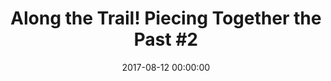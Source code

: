 ---
_schema: default
title: 'Along the Trail! Piecing Together the Past #2'
link: https://www.geocaching.com/geocache/GC73PJ6_along-the-trail-piecing-together-the-past-2
owner: STEARanger
date: 2017-08-12 00:00:00
log_type: Found it
display_coords: N 41° 24.491' W 075° 40.558'
latitude: '41.408183'
longitude: '-75.675966'
first_stage: false
bogus: false
zhanna_log:  >-
  Hi STEARanger!


  Rich and I had just one missing piece in our puzzle, and with some other errands to run this morning we thought it would be the perfect opportunity to search for the remaining cache in this series. The trail was busy this morning with runners from the local Barrier Breakers group as well as a few cyclists.


  When we got to the coordinates, I began to poke around in the likely hiding spots, but found nothing. After a few minutes of fruitless searching, we decided to expand our search area, but I happened to spot the cache before we really even began to search again. It was in a strange location that isn’t consistent with the coordinates or the hint, so I have sent you a message detailing where we found it in case you’d like to check it out. Since we didn’t know where the cache was supposed to be hidden we had to replace it where we found it, but hopefully it is hidden well enough that it won’t come to any harm. The container was unlatched when we found it, but everything inside was still dry. We signed in and took our final puzzle piece before continuing our late-summer morning walk along the trail. Thanks for a fantastic twelve-part adventure!


  Zhanna
rich_log:   >-
  Howdy, STEARanger!


  I located your cache at 9:15AM together with the “always amazing and awesome” Zhanna. I’m quite eager to support her efforts in completing this geocache series. However, this container proved a bit more difficult to find than we had anticipated, perhaps due to heavy tree cover, as well as the steep surrounding terrain. I signed the logbook but took nothing since I’m not intent on assembling the puzzle. The trail was quite busy this morning and, obviously, it is a very popular local resource. I do think it would actually be much more interesting if this geocache was placed along a more noteworthy or more scenic section of the trail. Nevertheless, thanks for this unique geocache … and for a pleasant morning walk!


  ~Rich in NEPA~
image_gallery_zh: gallery1
image_gallery_r: gallery2  
post_id: 10855
---